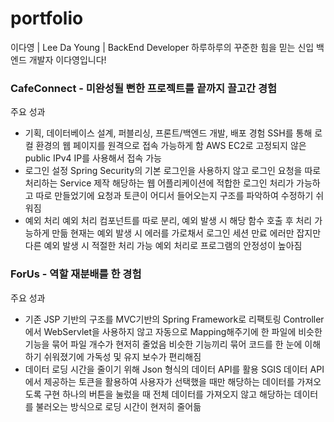 # portfolio
이다영 | Lee Da Young | BackEnd Developer
하루하루의 꾸준한 힘을 믿는 신입 백엔드 개발자 이다영입니다!

### CafeConnect - 미완성될 뻔한 프로젝트를 끝까지 끌고간 경험
주요 성과
- 기획, 데이터베이스 설계, 퍼블리싱, 프론트/백엔드 개발, 배포 경험
    SSH를 통해 로컬 환경의 웹 페이지를 원격으로 접속 가능하게 함
    AWS EC2로 고정되지 않은 public IPv4 IP를 사용해서 접속 가능
- 로그인 설정
    Spring Security의 기본 로그인을 사용하지 않고 로그인 요청을 따로 처리하는 Service 제작
    해당하는 웹 어플리케이션에 적합한 로그인 처리가 가능하고 따로 만들었기에 요청과 토큰이 어디서 들어오는지 구조를 파악하여 수정하기 쉬워짐
- 예외 처리
    예외 처리 컴포넌트를 따로 분리, 예외 발생 시 해당 함수 호출 후 처리 가능하게 만듦
    현재는 예외 발생 시 에러를 가로채서 로그인 세션 만료 에러만 잡지만 다른 예외 발생 시 적절한 처리 가능
    예외 처리로 프로그램의 안정성이 높아짐

### ForUs - 역할 재분배를 한 경험
주요 성과
- 기존 JSP 기반의 구조를 MVC기반의 Spring Framework로 리팩토링
    Controller에서 WebServlet을 사용하지 않고 자동으로 Mapping해주기에 한 파일에 비슷한 기능을 묶어 파일 개수가 현저히 줄었음
    비슷한 기능끼리 묶어 코드를 한 눈에 이해하기 쉬워졌기에 가독성 및 유지 보수가 편리해짐
- 데이터 로딩 시간을 줄이기 위해 Json 형식의 데이터 API를 활용
    SGIS 데이터 API에서 제공하는 토큰을 활용하여 사용자가 선택했을 때만 해당하는 데이터를 가져오도록 구현
    하나의 버튼을 눌렀을 때 전체 데이터를 가져오지 않고 해당하는 데이터를 불러오는 방식으로 로딩 시간이 현저히 줄어듦
